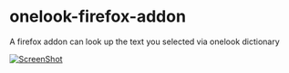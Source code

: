 # onelook-firefox-addon
A firefox addon can look up the text you selected via onelook dictionary


[![ScreenShot](http://img.youtube.com/vi/VLVi9zVRqRU/0.jpg)](https://www.youtube.com/embed/VLVi9zVRqRU)

